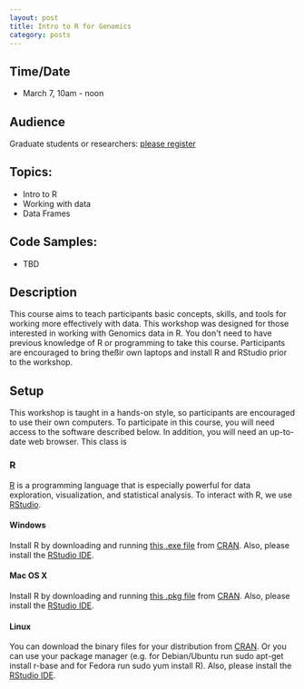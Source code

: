 ```yaml
---
layout: post
title: Intro to R for Genomics
category: posts
---
```


## Time/Date 

* March 7, 10am - noon 

## Audience 

Graduate students or researchers: [please register](http://ucsd.libcal.com/event/2371650) 

## Topics: 

* Intro to R 
* Working with data 
* Data Frames

## Code Samples: 
 
 * TBD 

## Description

This course aims to teach participants basic concepts, skills, and tools for working more effectively with data. This workshop was designed for those interested in working with Genomics data in R. You don't need to have previous knowledge of R or programming to take this course. Participants are encouraged to bring theßir own laptops and install R and RStudio prior to the workshop.  

## Setup <a name="setup"></a>

This workshop is taught in a hands-on style, so participants are encouraged to use their own computers. To participate in this course, you will need access to the software described below. In addition, you will need an up-to-date web browser.  This class is 

### R

[R](http://www.r-project.org/) is a programming language that is especially powerful for data exploration, visualization, and statistical analysis. To interact with R, we use [RStudio](http://www.rstudio.com/).

#### Windows

Install R by downloading and running [this .exe file](http://cran.r-project.org/bin/windows/base/release.htm) from [CRAN](http://cran.r-project.org/index.html). Also, please install the [RStudio IDE](http://www.rstudio.com/ide/download/desktop).

#### Mac OS X

Install R by downloading and running [this .pkg file](http://cran.r-project.org/bin/macosx/R-latest.pkg) from [CRAN](http://cran.r-project.org/index.html). Also, please install the [RStudio IDE](http://www.rstudio.com/ide/download/desktop).

#### Linux

You can download the binary files for your distribution from [CRAN](http://cran.r-project.org/index.html). Or you can use your package manager (e.g. for Debian/Ubuntu run sudo apt-get install r-base and for Fedora run sudo yum install R). Also, please install the [RStudio IDE](http://www.rstudio.com/ide/download/desktop).